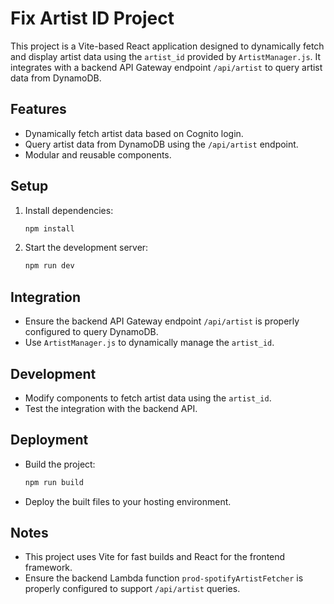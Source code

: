 # Fix Artist ID Project

This project is a Vite-based React application designed to dynamically fetch and display artist data using the `artist_id` provided by `ArtistManager.js`. It integrates with a backend API Gateway endpoint `/api/artist` to query artist data from DynamoDB.

## Features
- Dynamically fetch artist data based on Cognito login.
- Query artist data from DynamoDB using the `/api/artist` endpoint.
- Modular and reusable components.

## Setup
1. Install dependencies:
   ```bash
   npm install
   ```
2. Start the development server:
   ```bash
   npm run dev
   ```

## Integration
- Ensure the backend API Gateway endpoint `/api/artist` is properly configured to query DynamoDB.
- Use `ArtistManager.js` to dynamically manage the `artist_id`.

## Development
- Modify components to fetch artist data using the `artist_id`.
- Test the integration with the backend API.

## Deployment
- Build the project:
   ```bash
   npm run build
   ```
- Deploy the built files to your hosting environment.

## Notes
- This project uses Vite for fast builds and React for the frontend framework.
- Ensure the backend Lambda function `prod-spotifyArtistFetcher` is properly configured to support `/api/artist` queries.
